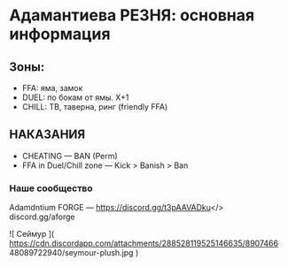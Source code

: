 # **Адамантиева РЕЗНЯ**: основная информация

## Зоны:
- FFA: яма, замок
- DUEL: по бокам от ямы. X+1
- CHILL: ТВ, таверна, ринг (friendly FFA)

## НАКАЗАНИЯ
- CHEATING — BAN (Perm)
- FFA in Duel/Chill zone — Kick > Banish > Ban

### Наше сообщество 
Adamdntium FORGE — <a id="Adamdntium FORGE">https://discord.gg/t3pAAVADku</>
discord.gg/aforge

![ Сеймур ]( https://cdn.discordapp.com/attachments/288528119525146635/8907466 
48089722940/seymour-plush.jpg )
